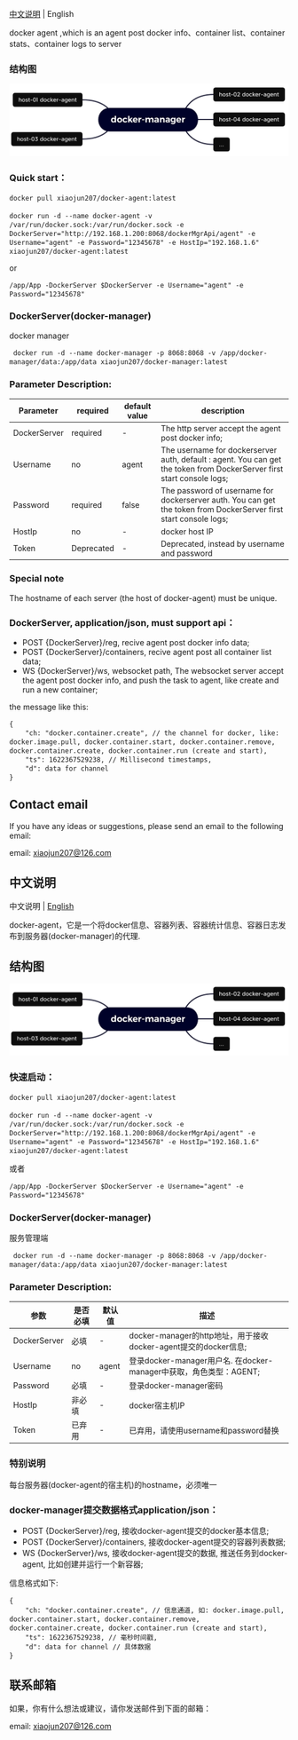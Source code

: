 [中文说明](#zh) | <a name="en">English</a>

docker agent ,which is an agent post docker info、container list、container stats、container logs to server

### 结构图

<img alt="结构图" src="docs/img/diagram.png" title="结构图" width="600px"/>


### Quick start：
```shell
docker pull xiaojun207/docker-agent:latest

docker run -d --name docker-agent -v /var/run/docker.sock:/var/run/docker.sock -e DockerServer="http://192.168.1.200:8068/dockerMgrApi/agent" -e Username="agent" -e Password="12345678" -e HostIp="192.168.1.6" xiaojun207/docker-agent:latest

```

or
```
/app/App -DockerServer $DockerServer -e Username="agent" -e Password="12345678"
```

### DockerServer(docker-manager)
docker manager
```shell
 docker run -d --name docker-manager -p 8068:8068 -v /app/docker-manager/data:/app/data xiaojun207/docker-manager:latest

```


### Parameter Description:

Parameter | required    | default value | description
---|-------------|--------------|--- 
DockerServer | required    | -        | The http server accept the agent post docker info;
Username     | no          | agent    | The username for dockerserver auth, default : agent. You can get the token from DockerServer first start console logs;
Password     | required    | false    | The password of username for dockerserver auth. You can get the token from DockerServer first start console logs;
HostIp       | no          | -        | docker host IP
Token        | Deprecated  | -        | Deprecated, instead by username and password


### Special note
The hostname of each server (the host of docker-agent) must be unique.

### DockerServer, application/json, must support api：
- POST {DockerServer}/reg,  recive agent post docker info data;
- POST {DockerServer}/containers,  recive agent post all container list data;
- WS {DockerServer}/ws, websocket path, The websocket server accept the agent post docker info, and push the task to agent, like create and run a new container;

the message like this:
```
{
    "ch: "docker.container.create", // the channel for docker, like: docker.image.pull, docker.container.start, docker.container.remove, docker.container.create, docker.container.run (create and start), 
    "ts": 1622367529238, // Millisecond timestamps,
    "d": data for channel
}    
```

## Contact email
If you have any ideas or suggestions, please send an email to the following email:

email: xiaojun207@126.com


## 中文说明

<a name="zh">中文说明</a> | [English](#en)


docker-agent，它是一个将docker信息、容器列表、容器统计信息、容器日志发布到服务器(docker-manager)的代理.

## 结构图

![结构图](docs/img/diagram.png "结构图")


### 快速启动：
```shell
docker pull xiaojun207/docker-agent:latest

docker run -d --name docker-agent -v /var/run/docker.sock:/var/run/docker.sock -e DockerServer="http://192.168.1.200:8068/dockerMgrApi/agent" -e Username="agent" -e Password="12345678" -e HostIp="192.168.1.6" xiaojun207/docker-agent:latest

```

或者
```
/app/App -DockerServer $DockerServer -e Username="agent" -e Password="12345678" 
```

### DockerServer(docker-manager)
服务管理端
```shell
 docker run -d --name docker-manager -p 8068:8068 -v /app/docker-manager/data:/app/data xiaojun207/docker-manager:latest

```

### Parameter Description:

参数 | 是否必填 | 默认值   | 描述
---|------|-------|--- 
DockerServer | 必填    | -     | docker-manager的http地址，用于接收docker-agent提交的docker信息;
Username     | no     | agent | 登录docker-manager用户名. 在docker-manager中获取，角色类型：AGENT;
Password     | 必填    | -     | 登录docker-manager密码
HostIp       | 非必填  | -     | docker宿主机IP
Token        | 已弃用  | -     | 已弃用，请使用username和password替换


### 特别说明
每台服务器(docker-agent的宿主机)的hostname，必须唯一

### docker-manager提交数据格式application/json：
- POST {DockerServer}/reg,  接收docker-agent提交的docker基本信息;
- POST {DockerServer}/containers, 接收docker-agent提交的容器列表数据;
- WS {DockerServer}/ws, 接收docker-agent提交的数据, 推送任务到docker-agent, 比如创建并运行一个新容器;

信息格式如下:
```
{
    "ch: "docker.container.create", // 信息通道, 如: docker.image.pull, docker.container.start, docker.container.remove, docker.container.create, docker.container.run (create and start), 
    "ts": 1622367529238, // 毫秒时间戳,
    "d": data for channel // 具体数据
}    
```


## 联系邮箱
如果，你有什么想法或建议，请你发送邮件到下面的邮箱：

email: xiaojun207@126.com
